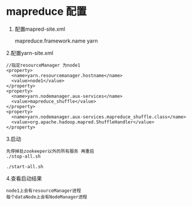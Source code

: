 # mapreduce 配置

1. 配置mapred-site.xml
	
	<property>
	    <name>mapreduce.framework.name</name>
	    <value>yarn</value>
	 </property>
	 
2.配置yarn-site.xml

	//指定resourceManager 为node1
	<property>
	  <name>yarn.resourcemanager.hostname</name>
	  <value>node1</value>
	</property>
	<property>
	  <name>yarn.nodemanager.aux-services</name>
	  <value>mapreduce_shuffle</value>
	</property>
	<property>
	  <name>yarn.nodemanager.aux-services.mapreduce_shuffle.class</name>
	  <value>org.apache.hadoop.mapred.ShuffleHandler</value>
	</property>
	
3.启动
	
	先停掉处zookeeper以外的所有服务 再重启
	./stop-all.sh
	
	./start-all.sh
	
4.查看启动结果

	node1上会有resourceManager进程
	每个dataNode上会有NodeManager进程
	